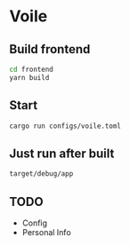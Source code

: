 # Voile

## Build frontend

```bash
cd frontend
yarn build
```

## Start

```bash
cargo run configs/voile.toml
```

## Just run after built

```bash
target/debug/app
```

## TODO

* Config
* Personal Info
